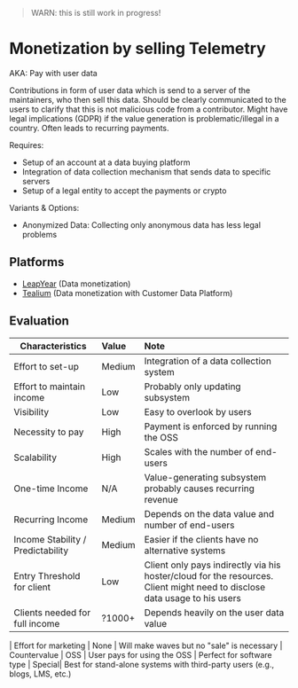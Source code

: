 > WARN: this is still work in progress!

# Monetization by selling Telemetry
AKA: Pay with user data

Contributions in form of user data which is send to a server of the maintainers, who then sell this data. Should be clearly communicated to the users to clarify that this is not malicious code from a contributor. Might have legal implications (GDPR) if the value generation is problematic/illegal in a country. Often leads to recurring payments.

Requires:
* Setup of an account at a data buying platform
* Integration of data collection mechanism that sends data to specific servers
* Setup of a legal entity to accept the payments or crypto

Variants & Options:
* Anonymized Data: Collecting only anonymous data has less legal problems

## Platforms
* [LeapYear](https://leapyear.io/data-monetization/) (Data monetization)
* [Tealium](https://tealium.com/lp/monetize-customer-data/) (Data monetization with Customer Data Platform)

## Evaluation

| Characteristics                   | Value  | Note |
| --------------------------------- |:------ |:---- |
| Effort to set-up                  | Medium | Integration of a data collection system
| Effort to maintain income         | Low    | Probably only updating subsystem
| Visibility                        | Low    | Easy to overlook by users
| Necessity to pay                  | High   | Payment is enforced by running the OSS
| Scalability                       | High   | Scales with the number of end-users
| One-time Income                   | N/A    | Value-generating subsystem probably causes recurring revenue
| Recurring Income                  | Medium | Depends on the data value and number of end-users
| Income Stability / Predictability | Medium | Easier if the clients have no alternative systems
| Entry Threshold for client        | Low    | Client only pays indirectly via his hoster/cloud for the resources. Client might need to disclose data usage to his users
| Clients needed for full income    | ?1000+ | Depends heavily on the user data value

| Effort for marketing              | None   | Will make waves but no "sale" is necessary
| Countervalue                      | OSS    | User pays for using the OSS
| Perfect for software type         | Special| Best for stand-alone systems with third-party users (e.g., blogs, LMS, etc.)
